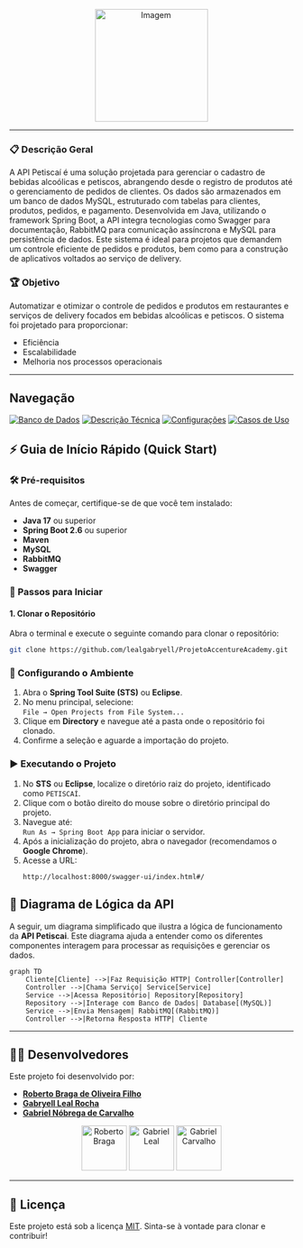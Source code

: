<p align="center">
  <img src="https://github.com/user-attachments/assets/c2c55aba-ce92-4b37-9c77-91607c77a981" width="200" alt="Imagem">
</p>

---

### 📋 Descrição Geral
A API Petiscaí é uma solução projetada para gerenciar o cadastro de bebidas alcoólicas e petiscos, abrangendo desde o registro de produtos até o gerenciamento de pedidos de clientes. Os dados são armazenados em um banco de dados MySQL, estruturado com tabelas para clientes, produtos, pedidos, e pagamento. Desenvolvida em Java, utilizando o framework Spring Boot, a API integra tecnologias como Swagger para documentação, RabbitMQ para comunicação assíncrona e MySQL para persistência de dados. Este sistema é ideal para projetos que demandem um controle eficiente de pedidos e produtos, bem como para a construção de aplicativos voltados ao serviço de delivery.
### 🏆 Objetivo
Automatizar e otimizar o controle de pedidos e produtos em restaurantes e serviços de delivery focados em bebidas alcoólicas e petiscos. O sistema foi projetado para proporcionar:
- Eficiência
- Escalabilidade
- Melhoria nos processos operacionais

---

## Navegação

[![Banco de Dados](https://img.shields.io/badge/Banco_de_Dados-000?style=for-the-badge&logo=database)](https://github.com/lealgabryell/ProjetoAccentureAcademy/issues/3) [![Descrição Técnica](https://img.shields.io/badge/Descrição_Técnica-000?style=for-the-badge&logo=)](https://github.com/lealgabryell/ProjetoAccentureAcademy/issues/5) [![Configurações](https://img.shields.io/badge/Configurações-000?style=for-the-badge&logo=gear)](https://github.com/lealgabryell/ProjetoAccentureAcademy/issues/6) [![Casos de Uso](https://img.shields.io/badge/Casos_de_Uso-000?style=for-the-badge&logo=usecase)](https://github.com/lealgabryell/ProjetoAccentureAcademy/issues/7)


<!-- Você pode adicionar um link para outras línguas, caso desejar -->
<!-- 
<p align="center">
  <i>Leia em outros idiomas:</i>
  <a href="./translations/README-ptBR.md">Português</a>
</p>
-->

## ⚡ Guia de Início Rápido (Quick Start)

### 🛠️ Pré-requisitos
Antes de começar, certifique-se de que você tem instalado:
- **Java 17** ou superior
- **Spring Boot 2.6** ou superior
- **Maven**
- **MySQL**
- **RabbitMQ**
- **Swagger**

### 🚀 Passos para Iniciar

#### 1. Clonar o Repositório
Abra o terminal e execute o seguinte comando para clonar o repositório:
```bash
git clone https://github.com/lealgabryell/ProjetoAccentureAcademy.git
```
### 📂 Configurando o Ambiente
1. Abra o **Spring Tool Suite (STS)** ou **Eclipse**.
2. No menu principal, selecione:  
   `File → Open Projects from File System...`
3. Clique em **Directory** e navegue até a pasta onde o repositório foi clonado.
4. Confirme a seleção e aguarde a importação do projeto.

### ▶️ Executando o Projeto
1. No **STS** ou **Eclipse**, localize o diretório raiz do projeto, identificado como `PETISCAÍ`.
2. Clique com o botão direito do mouse sobre o diretório principal do projeto.
3. Navegue até:  
   `Run As → Spring Boot App` para iniciar o servidor.
4. Após a inicialização do projeto, abra o navegador (recomendamos o **Google Chrome**).
5. Acesse a URL:  
   ```url
   http://localhost:8000/swagger-ui/index.html#/
    ```


## 🧩 Diagrama de Lógica da API

A seguir, um diagrama simplificado que ilustra a lógica de funcionamento da **API Petiscai**. Este diagrama ajuda a entender como os diferentes componentes interagem para processar as requisições e gerenciar os dados.

```mermaid
graph TD
    Cliente[Cliente] -->|Faz Requisição HTTP| Controller[Controller]
    Controller -->|Chama Serviço| Service[Service]
    Service -->|Acessa Repositório| Repository[Repository]
    Repository -->|Interage com Banco de Dados| Database[(MySQL)]
    Service -->|Envia Mensagem| RabbitMQ[(RabbitMQ)]
    Controller -->|Retorna Resposta HTTP| Cliente
```

---

## 🧑‍💻 Desenvolvedores

Este projeto foi desenvolvido por:

- **[Roberto Braga de Oliveira Filho](https://github.com/robertobr122)**
- **[Gabryell Leal Rocha](https://github.com/lealgabryell)**
- **[Gabriel Nóbrega de Carvalho](https://github.com/gabrielcarvalhoo)**

<p align="center"> <img src="https://github.com/robertobr122.png" width="80px" alt="Roberto Braga"> <img src="https://github.com/lealgabryell.png" width="80px" alt="Gabriel Leal"> <img src="https://github.com/gabrielncarvalhoo.png" width="80px" alt="Gabriel Carvalho"> </p>

---

## 📃 Licença

Este projeto está sob a licença [MIT](./LICENSE). Sinta-se à vontade para clonar e contribuir!


